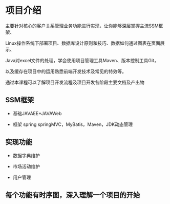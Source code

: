 # 项目介绍

主要针对核心的客户关系管理业务功能进行实现，让你能够深层掌握主流SSM框架、

Linux操作系统下部署项目、数据库设计原则和技巧、数据如何通过图表在页面展示、

Java对excel文件的处理，学会使用项目管理工具Maven、版本控制工具Git，

以及缓存在项目中的运用熟悉前端开发技术及常见的特效等。 

通过本课程可以了解项目开发流程及项目开发各阶段主要文档及产出物



## SSM框架

+ 基础JAVAEE+JAVAWeb

+ 框架  spring  springMVC，MyBatis，Maven，JDK动态管理





## 实现功能

+ 数据字典维护

+ 市场活动维护
+ 用户管理



##  每个功能有时序图，深入理解一个项目的开始



